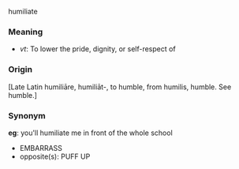 humiliate
### Meaning
+ _vt_: To lower the pride, dignity, or self-respect of

### Origin

[Late Latin humiliāre, humiliāt-, to humble, from humilis, humble. See humble.]

### Synonym

__eg__: you'll humiliate me in front of the whole school

+ EMBARRASS
+ opposite(s): PUFF UP


